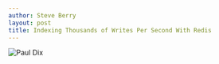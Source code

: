 ```yaml
---
author: Steve Berry
layout: post
title: Indexing Thousands of Writes Per Second With Redis
---
```


<img src="/images/content/dix.jpg" alt="Paul Dix"/>
